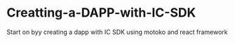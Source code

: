 # Creatting-a-DAPP-with-IC-SDK
Start on byy creating a dapp with IC SDK using motoko and react framework
